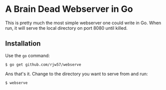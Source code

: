 # A Brain Dead Webserver in Go

This is pretty much the most simple webserver one could write in Go. When run,
it will serve the local directory on port 8080 until killed.

## Installation

Use the ``go`` command:

```console
$ go get github.com/rjw57/webserve
```

Ans that's it. Change to the directory you want to serve from and run:

```console
$ webserve
```

